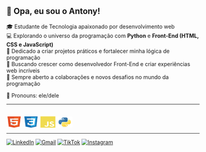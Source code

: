 ## 👋 Opa, eu sou o Antony!

🎓 Estudante de Tecnologia apaixonado por desenvolvimento web  
💻 Explorando o universo da programação com **Python** e **Front-End (HTML, CSS e JavaScript)**  
🚀 Dedicado a criar projetos práticos e fortalecer minha lógica de programação  
🎯 Buscando crescer como desenvolvedor Front-End e criar experiências web incríveis  
🤝 Sempre aberto a colaborações e novos desafios no mundo da programação  

👤 Pronouns: ele/dele


---


<div style="display: inline_block"><br>
  <img align="center" alt="Antony-HTML" height="30" width="40" src="https://raw.githubusercontent.com/devicons/devicon/master/icons/html5/html5-original.svg">
  <img align="center" alt="Antony-CSS" height="30" width="40" src="https://raw.githubusercontent.com/devicons/devicon/master/icons/css3/css3-original.svg">
  <img align="center" alt="Antony-Js" height="30" width="40" src="https://raw.githubusercontent.com/devicons/devicon/master/icons/javascript/javascript-plain.svg">
  <img align="center" alt="Antony-Python" height="30" width="40" src="https://raw.githubusercontent.com/devicons/devicon/master/icons/python/python-original.svg">
</div>

---


[![LinkedIn](https://img.shields.io/badge/LinkedIn-%230077B5.svg?&style=for-the-badge&logo=linkedin&logoColor=white)](https://www.linkedin.com/in/antony-santos-26bb4a268/)
[![Gmail](https://img.shields.io/badge/Gmail-D14836?style=for-the-badge&logo=gmail&logoColor=white)](mailto:anntonysanntos21@gmail.com)
[![TikTok](https://img.shields.io/badge/TikTok-%2312100E.svg?&style=for-the-badge&logo=tiktok&logoColor=white)](https://www.tiktok.com/@savioo.dev)
[![Instagram](https://img.shields.io/badge/Instagram-%23E4405F.svg?&style=for-the-badge&logo=instagram&logoColor=white)](https://www.instagram.com/antonysavioo/)


